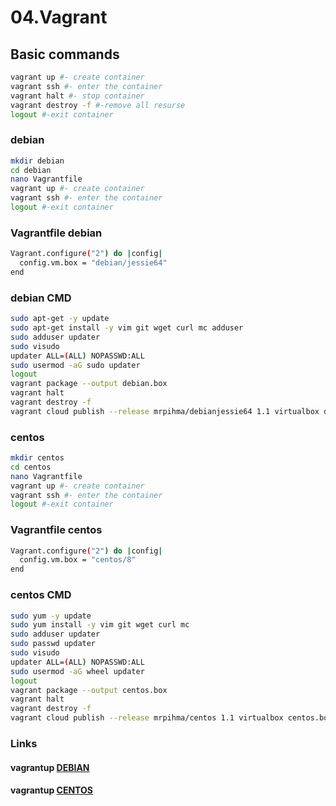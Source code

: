 # 04.Vagrant
## Basic commands
```sh
vagrant up #- create container
vagrant ssh #- enter the container
vagrant halt #- stop container
vagrant destroy -f #-remove all resurse
logout #-exit container
```
### debian
```sh
mkdir debian
cd debian
nano Vagrantfile
vagrant up #- create container
vagrant ssh #- enter the container
logout #-exit container
```
### Vagrantfile debian
```sh
Vagrant.configure("2") do |config|
  config.vm.box = "debian/jessie64"
end
```
### debian CMD
```sh
sudo apt-get -y update
sudo apt-get install -y vim git wget curl mc adduser
sudo adduser updater 
sudo visudo
updater ALL=(ALL) NOPASSWD:ALL
sudo usermod -aG sudo updater
logout
vagrant package --output debian.box
vagrant halt
vagrant destroy -f
vagrant cloud publish --release mrpihma/debianjessie64 1.1 virtualbox debian.box
```
### centos
```sh
mkdir centos
cd centos
nano Vagrantfile
vagrant up #- create container
vagrant ssh #- enter the container
logout #-exit container
```
### Vagrantfile centos
```sh
Vagrant.configure("2") do |config|
  config.vm.box = "centos/8"
end
```
### centos CMD
```sh
sudo yum -y update
sudo yum install -y vim git wget curl mc
sudo adduser updater
sudo passwd updater
sudo visudo
updater ALL=(ALL) NOPASSWD:ALL
sudo usermod -aG wheel updater
logout
vagrant package --output centos.box
vagrant halt
vagrant destroy -f
vagrant cloud publish --release mrpihma/centos 1.1 virtualbox centos.box
```
### Links
#### vagrantup [DEBIAN](https://app.vagrantup.com/mrpihma/boxes/debianjessie64) 
#### vagrantup [CENTOS](https://app.vagrantup.com/mrpihma/boxes/centos) 
